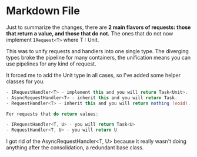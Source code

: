 ﻿# Markdown File

Just to summarize the changes, there are **2 main flavors of requests: those that return a value, and those that do not.** The ones that do not now implement ```IRequest<T>``` where T : Unit. 

This was to unify requests and handlers into one single type. The diverging types broke the pipeline for many containers, the unification means you can use pipelines for any kind of request.

It forced me to add the Unit type in all cases, so I've added some helper classes for you.
```csharp
- IRequestHandler<T> - implement this and you will return Task<Unit>.
- AsyncRequestHandler<T> - inherit this and you will return Task.
- RequestHandler<T> - inherit this and you will return nothing (void).

For requests that do return values:

- IRequestHandler<T, U> - you will return Task<U>
- RequestHandler<T, U> - you will return U
```
I got rid of the AsyncRequestHandler<T, U> because it really wasn't doing anything after the consolidation, a redundant base class.